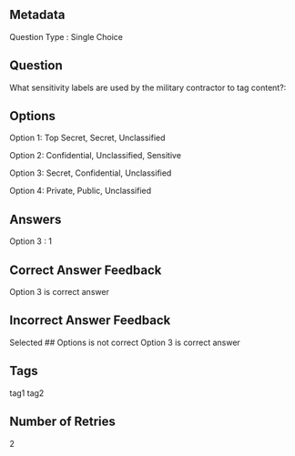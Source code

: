 ## Metadata
Question Type : Single Choice

## Question
What sensitivity labels are used by the military contractor to tag content?:

## Options
Option 1: Top Secret, Secret, Unclassified

Option 2: Confidential, Unclassified, Sensitive

Option 3: Secret, Confidential, Unclassified

Option 4: Private, Public, Unclassified

## Answers
Option 3 : 1

## Correct Answer Feedback
Option 3 is correct answer

## Incorrect Answer Feedback
Selected ## Options is not correct Option 3 is correct answer

## Tags
tag1
tag2

## Number of Retries
2

